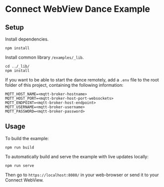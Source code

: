 # Connect WebView Dance Example

## Setup
Install dependencies.
```
npm install
```

Install common library `/examples/_lib`.
```
cd ../_lib/
npm install
```

If you want to be able to start the dance remotely, add a `.env` file to the root folder of this project, containing the following information:
```
MQTT_HOST_NAME=<mqtt-broker-hostname>
MQTT_HOST_PORT=<mqtt-broker-host-port-websockets>
MQTT_ENDPOINT=<mqtt-broker-host-endpoint>
MQTT_USERNAME=<mqtt-broker-username>
MQTT_PASSWORD=<mqtt-broker-password>
```

## Usage
To build the example:
```
npm run build
```

To automatically build and serve the example with live updates locally:
```
npm run serve
```

Then go to `https://localhost:8080/` in your web-browser or send it to your Connect WebView.
